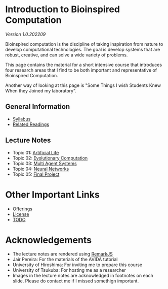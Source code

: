 # Introduction to Bioinspired Computation
*Version 1.0.202209*

Bioinspired computation is the discipline of taking inspiration from nature
to develop computational technologies. The goal is develop systems that
are robust, creative, and can solve a wide variety of problems.

This page contains the material for a short intensive course that
introduces four research areas that I find to be both important and
representative of Bioinspired Computation.

Another way of looking at this page is "Some Things I wish Students Knew
When they Joined my laboratory".

## General Information

- [Syllabus](syllabus.md)
- [Related Readings](readings.md)

## Lecture Notes
- Topic 01: [Artificial Life](Topic01/Intro_ArtificialLife.html)
- Topic 02: [Evolutionary Computation](Topic02/Intro_EvoComp.html)
- Topic 03: [Multi Agent Systems](Topic03/Intro_MultiAgentSystem.html)
- Topic 04: [Neural Networks](Topic04/Intro_NeuralNetwork.html)
- Topic 05: [Final Project](Topic05/Final_Report.html)

# Other Important Links
- [Offerings](offerings.md)
- [License](LICENSE.md)
- [TODO](TODO.md)

# Acknowledgements
- The lecture notes are rendered using [RemarkJS](https://remarkjs.com/)
- Jair Pereira: For the materials of the AVIDA tutorial
- University of Hiroshima: For inviting me to prepare this course
- University of Tsukuba: For hosting me as a researcher
- Images in the lecture notes are acknowledged in footnotes on each slide. Please do contact me if I missed somethign important.

